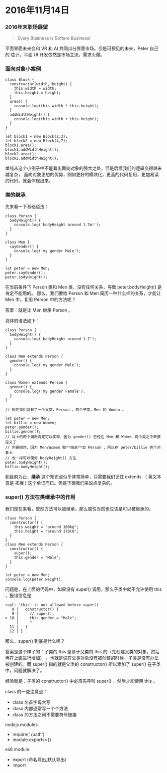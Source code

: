 # 2016年11月14日

### 2016年末职场展望

> Every Business is Softare Business!

平面界面未来会和 VR 和 AI 共同瓜分界面市场。但是可预见的未来，Peter 自己的
估计，平面 UI 开发依然是市场主流，需求火爆。

### 面向对象小案例


```
class Block {
  constructor(width, height) {
    this.width = width;
    this.height = height;
  }
  area() {
    console.log(this.width * this.height);
  }
  addWidthHeight() {
    console.log(this.width + this.height);
  }
}

let block1 = new Block(2,3);
let block2 = new Block(4,7);
block1.area();
block1.addWidthHeight();
block2.area();
block2.addWidthHeight();
```

单纯从这个小例子中不能看出面向对象的强大之处，但是后续我们的逻辑变得越来越复杂，
面向对象思想的优势，例如更好的模块化，更高的代码复用，更加易读的代码，就会体现出来。


### 类的继承

先来看一下基础语法：

```
class Person {
  bodyHeight() {
    console.log('bodyHeight around 1.7m!');
  }
}
```

```
class Men {
  sayGender() {
    console.log('my gender Male');
  }
}
```

```
let peter = new Men;
peter.sayGender();
peter.bodyHeight();
```

在当前条件下 Person 类和 Men 类，没有任何关系，导致 peter.bodyHeight() 是肯定不能用的。
那么，我们要给 Person 和 Men 简历一种什么样的关系，才能让 Men 中，复用 Person 中的方法呢？

答案：就是让 Men 继承 Person 。


具体的语法如下：


```
class Person {
  bodyHeight() {
    console.log('bodyHeight around 1.7');
  }
}

class Men extends Person {
  gender() {
    console.log('my gender Male');
  }
}

class Women extends Person {
  gender() {
    console.log('my gender Female');
  }
}

// 现在我们就有了一个父类，Person ，两个子类，Men 和 Women 。

let peter = new Men;
let billie = new Women;
peter.gender();
billie.gender();
// 以上的两个调用肯定可以实现，因为 gender() 已经在 Men 和 Women 两个类之中直接定义了
// 但是同时，因为 Men/Women 都**继承**自 Person ，所以在 peter/billie 两个对象上
// 也一样可以使用 bodyHeight() 方法
peter.bodyHeight();
billie.bodyHeight();
```

到目前为止，**继承** 这个知识点似乎非常简单，只需要我们记住 extends （ 英文本意是 拓展 )
这个单词而已。但是下面我们来说点复杂的。

### super() 方法在类继承中的作用

我们现在来看，既然方法可以被继承，那么属性当然也应该是可以被继承的。

```
class Person {
  constructor() {
    this.weight = "around 100kg";
    this.height = "around 170cm";
  }
}
class Men extends Person {
  constructor() {
    super();
    this.gender = "Male";
  }
}

let peter = new Men;
console.log(peter.weight);
```

问题是，在上面的代码中，如果没有 super() 调用，那么子类中就不允许使用 this ，报错信息是

```
repl: 'this' is not allowed before super()
   8 |   constructor() {
   9 |     // super();
> 10 |     this.gender = "Male";
     |     ^
  11 |   }
  12 | }
```

那么，super() 到底是什么呢？


答案是这个样子的：子类的 this 是基于父类的 this 的（先创建父类的对象，然后再在上面进行增加）
，也就是说在父类对象没有被创建的时候，子类是没有办法被创建的。而 super() 指的就是父类的
constructor() 所以添加了 super() 在子类中，问题就解决了。

经验就是：子类的 constructor() 中必须先呼叫 super() ，然后才能使用 this 。

class 的一些注意点：

- class 名首字母大写
- class 内部通常写一个个方法
- class 的方法之间不需要符号链接

nodejs modules

- require('./path')
- module.exports={}

es6 module

- export (命名导出,默认导出)
- import
